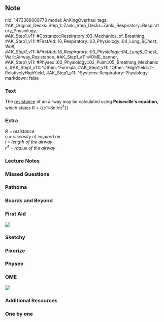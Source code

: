 ## Note
nid: 1473360009773
model: AnKingOverhaul
tags: #AK_Original_Decks::Step_1::Zanki_Step_Decks::Zanki_Respiratory::Respiratory_Physiology, #AK_Step1_v11::#Costanzo::Respiratory::03_Mechanics_of_Breathing, #AK_Step1_v11::#FirstAid::16_Respiratory::03_Physiology::04_Lung_&_Chest_Wall, #AK_Step1_v11::#FirstAid::16_Respiratory::03_Physiology::04_Lung_&_Chest_Wall::Airway_Resistance, #AK_Step1_v11::#OME_banner, #AK_Step1_v11::#Physeo::03_Physiology::03_Pulm::05_Breathing_Mechanics, #AK_Step1_v11::^Other::^Formula, #AK_Step1_v11::^Other::^HighYield::2-RelativelyHighYield, #AK_Step1_v11::^Systems::Respiratory::Physiology
markdown: false

### Text
<div>
  The <u>resistance</u> of an airway may be calculated using
  <b>Poiseuille's equation</b>, which states R =
  {{c1::8ηl/πr<sup>4</sup>}}
</div>

### Extra
<div>
  <i>R = resistance</i>
</div>
<div>
  <i>η = viscosity of inspired air</i>
</div>
<div>
  <i>l = length of the airway</i>
</div>
<div>
  <i>r<sup>4</sup> = radius of the airway</i>
</div>

### Lecture Notes


### Missed Questions


### Pathoma


### Boards and Beyond


### First Aid
<img src="tmpTNw9Iv.png">

### Sketchy


### Pixorize


### Physeo


### OME
<div class="ome-widget">
  <a href="https://onlinemeded.org?ref=anki"><img src=
  "_OME_AnkiFlashcards_General_7.png"></a>
</div>

### Additional Resources


### One by one

